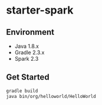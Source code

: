 # starter-spark

## Environment

* Java 1.8.x
* Gradle 2.3.x
* Spark 2.3

## Get Started

```.sh
gradle build
java bin/org/helloworld/HelloWorld
```

